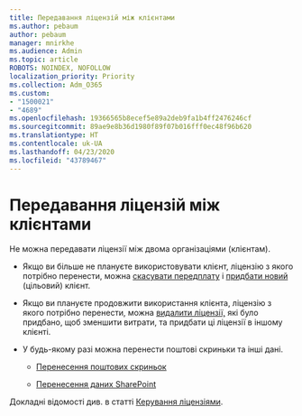 ```yaml
---
title: Передавання ліцензій між клієнтами
ms.author: pebaum
author: pebaum
manager: mnirkhe
ms.audience: Admin
ms.topic: article
ROBOTS: NOINDEX, NOFOLLOW
localization_priority: Priority
ms.collection: Adm_O365
ms.custom:
- "1500021"
- "4689"
ms.openlocfilehash: 19366565b8ecef5e89a2deb9fa1b4ff2476246cf
ms.sourcegitcommit: 89ae9e8b36d1980f89f07b016fff0ec48f96b620
ms.translationtype: HT
ms.contentlocale: uk-UA
ms.lasthandoff: 04/23/2020
ms.locfileid: "43789467"
---
```

# <a name="transfer-licenses-between-tenants"></a>Передавання ліцензій між клієнтами

Не можна передавати ліцензії між двома організаціями (клієнтам). 

- Якщо ви більше не плануєте використовувати клієнт, ліцензію з якого потрібно перенести, можна [скасувати передплату](https://admin.microsoft.com/Adminportal/Home?source=applauncher#/subscriptions) і [придбати новий](https://products.office.com/compare-all-microsoft-office-products-b?rtc=1&activetab=tab:primaryr2) (цільовий) клієнт.

- Якщо ви плануєте продовжити використання клієнта, ліцензію з якого потрібно перенести, можна [видалити ліцензії,](https://docs.microsoft.com/microsoft-365/commerce/licenses/buy-licenses?view=o365-worldwide) які було придбано, щоб зменшити витрати, та придбати ці ліцензії в іншому клієнті.

- У будь-якому разі можна перенести поштові скриньки та інші дані.

    - [Перенесення поштових скриньок](https://docs.microsoft.com/Exchange/mailbox-migration/migrate-mailboxes-across-tenants)

    - [Перенесення даних SharePoint](https://aka.ms/modernSpoAdminCenter/CloudContentMigrations)

Докладні відомості див. в статті [Керування ліцензіями](https://docs.microsoft.com/microsoft-365/commerce/licenses/buy-licenses?view=o365-worldwide).
